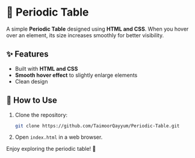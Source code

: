 # 📜 Periodic Table  

A simple **Periodic Table** designed using **HTML and CSS**. When you hover over an element, its size increases smoothly for better visibility.  

## ✨ Features  
- Built with **HTML and CSS**  
- **Smooth hover effect** to slightly enlarge elements  
- Clean design  

## 📌 How to Use  
1. Clone the repository:  
   ```bash
   git clone https://github.com/TaimoorQayyum/Periodic-Table.git
   ```
2. Open `index.html` in a web browser.  

Enjoy exploring the periodic table! 🚀  

